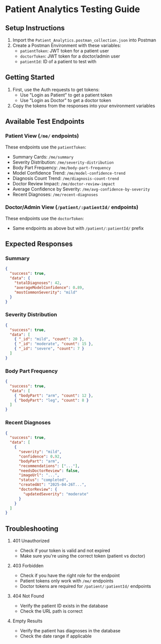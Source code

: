 # Patient Analytics Testing Guide

## Setup Instructions

1. Import the `Patient_Analytics.postman_collection.json` into Postman
2. Create a Postman Environment with these variables:
   - `patientToken`: JWT token for a patient user
   - `doctorToken`: JWT token for a doctor/admin user
   - `patientId`: ID of a patient to test with

## Getting Started

1. First, use the Auth requests to get tokens:
   - Use "Login as Patient" to get a patient token
   - Use "Login as Doctor" to get a doctor token
2. Copy the tokens from the responses into your environment variables

## Available Test Endpoints

### Patient View (`/me/` endpoints)
These endpoints use the `patientToken`:
- Summary Cards: `/me/summary`
- Severity Distribution: `/me/severity-distribution`
- Body Part Frequency: `/me/body-part-frequency`
- Model Confidence Trend: `/me/model-confidence-trend`
- Diagnosis Count Trend: `/me/diagnosis-count-trend`
- Doctor Review Impact: `/me/doctor-review-impact`
- Average Confidence by Severity: `/me/avg-confidence-by-severity`
- Recent Diagnoses: `/me/recent-diagnoses`

### Doctor/Admin View (`/patient/:patientId/` endpoints)
These endpoints use the `doctorToken`:
- Same endpoints as above but with `/patient/:patientId/` prefix

## Expected Responses

### Summary
```json
{
  "success": true,
  "data": {
    "totalDiagnoses": 42,
    "averageModelConfidence": 0.89,
    "mostCommonSeverity": "mild"
  }
}
```

### Severity Distribution
```json
{
  "success": true,
  "data": [
    { "_id": "mild", "count": 20 },
    { "_id": "moderate", "count": 15 },
    { "_id": "severe", "count": 7 }
  ]
}
```

### Body Part Frequency
```json
{
  "success": true,
  "data": [
    { "bodyPart": "arm", "count": 12 },
    { "bodyPart": "leg", "count": 8 }
  ]
}
```

### Recent Diagnoses
```json
{
  "success": true,
  "data": [
    {
      "severity": "mild",
      "confidence": 0.92,
      "bodyPart": "arm",
      "recommendations": ["..."],
      "needsDoctorReview": false,
      "imageUrl": "...",
      "status": "completed",
      "createdAt": "2025-04-26T...",
      "doctorReview": {
        "updatedSeverity": "moderate"
      }
    }
  ]
}
```

## Troubleshooting

1. 401 Unauthorized
   - Check if your token is valid and not expired
   - Make sure you're using the correct token (patient vs doctor)

2. 403 Forbidden
   - Check if you have the right role for the endpoint
   - Patient tokens only work with `/me/` endpoints
   - Doctor tokens are required for `/patient/:patientId/` endpoints

3. 404 Not Found
   - Verify the patient ID exists in the database
   - Check the URL path is correct

4. Empty Results
   - Verify the patient has diagnoses in the database
   - Check the date range if applicable
